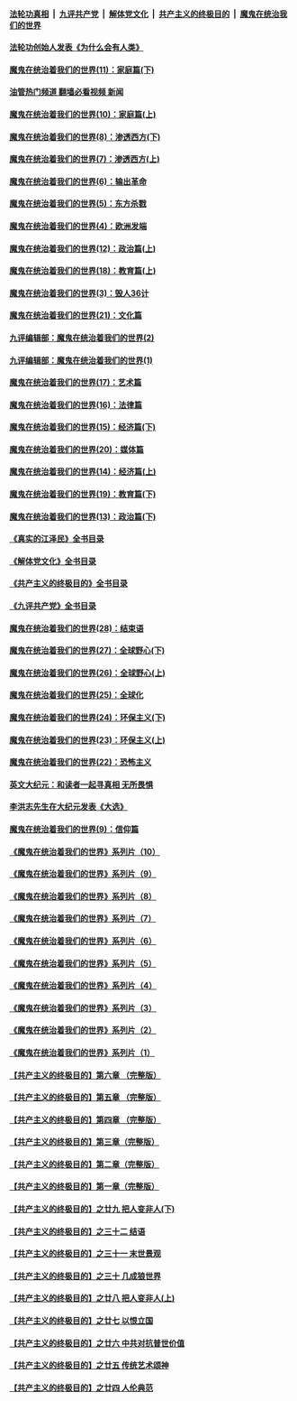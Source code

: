 ####  [法轮功真相](../../../../basic/blob/master/README.md?t=04050811) &nbsp;|&nbsp; [九评共产党](../../../../9ping.md/blob/master/README.md?t=04050811) &nbsp;|&nbsp; [解体党文化](../../../../jtdwh.md/blob/master/README.md?t=04050811)  &nbsp;|&nbsp; [共产主义的终极目的](../../../../gczydzjmd.md/blob/master/README.md?t=04050811) &nbsp;|&nbsp; [魔鬼在统治我们的世界](../../../../mgztzwmdsj.md/blob/master/README.md?t=04050811) 

#### [法轮功创始人发表《为什么会有人类》](../pages/nsc422/n13912117.md?t=04050811) 

#### [魔鬼在统治着我们的世界(11)：家庭篇(下)](../pages/nsc422/n10440961.md?t=04050811) 

#### [油管热门频道 翻墙必看视频 新闻](http://129.146.143.75:81/youtube.html?04050811)

#### [魔鬼在统治着我们的世界(10)：家庭篇(上)](../pages/nsc422/n10435448.md?t=04050811) 

#### [魔鬼在统治着我们的世界(8)：渗透西方(下)](../pages/nsc422/n10429603.md?t=04050811) 

#### [魔鬼在统治着我们的世界(7)：渗透西方(上)](../pages/nsc422/n10426013.md?t=04050811) 

#### [魔鬼在统治着我们的世界(6)：输出革命](../pages/nsc422/n10421536.md?t=04050811) 

#### [魔鬼在统治着我们的世界(5)：东方杀戮](../pages/nsc422/n10417707.md?t=04050811) 

#### [魔鬼在统治着我们的世界(4)：欧洲发端](../pages/nsc422/n10414890.md?t=04050811) 

#### [魔鬼在统治着我们的世界(12)：政治篇(上)](../pages/nsc422/n10444576.md?t=04050811) 

#### [魔鬼在统治着我们的世界(18)：教育篇(上)](../pages/nsc422/n10526970.md?t=04050811) 

#### [魔鬼在统治着我们的世界(3)：毁人36计](../pages/nsc422/n10411583.md?t=04050811) 

#### [魔鬼在统治着我们的世界(21)：文化篇](../pages/nsc422/n10597706.md?t=04050811) 

#### [九评编辑部：魔鬼在统治着我们的世界(2)](../pages/nsc422/n10410036.md?t=04050811) 

#### [九评编辑部：魔鬼在统治着我们的世界(1)](../pages/nsc422/n10406825.md?t=04050811) 

#### [魔鬼在统治着我们的世界(17)：艺术篇](../pages/nsc422/n10499093.md?t=04050811) 

#### [魔鬼在统治着我们的世界(16)：法律篇](../pages/nsc422/n10485969.md?t=04050811) 

#### [魔鬼在统治着我们的世界(15)：经济篇(下)](../pages/nsc422/n10469975.md?t=04050811) 

#### [魔鬼在统治着我们的世界(20)：媒体篇](../pages/nsc422/n10586579.md?t=04050811) 

#### [魔鬼在统治着我们的世界(14)：经济篇(上)](../pages/nsc422/n10457370.md?t=04050811) 

#### [魔鬼在统治着我们的世界(19)：教育篇(下)](../pages/nsc422/n10564808.md?t=04050811) 

#### [魔鬼在统治着我们的世界(13)：政治篇(下)](../pages/nsc422/n10448270.md?t=04050811) 

#### [《真实的江泽民》全书目录](../pages/nsc422/n13721399.md?t=04050811) 

#### [《解体党文化》全书目录](../pages/nsc422/n13721157.md?t=04050811) 

#### [《共产主义的终极目的》全书目录](../pages/nsc422/n13721048.md?t=04050811) 

#### [《九评共产党》全书目录](../pages/nsc422/n13708085.md?t=04050811) 

#### [魔鬼在统治着我们的世界(28)：结束语](../pages/nsc422/n10936246.md?t=04050811) 

#### [魔鬼在统治着我们的世界(27)：全球野心(下)](../pages/nsc422/n10928319.md?t=04050811) 

#### [魔鬼在统治着我们的世界(26)：全球野心(上)](../pages/nsc422/n10900318.md?t=04050811) 

#### [魔鬼在统治着我们的世界(25)：全球化](../pages/nsc422/n10788205.md?t=04050811) 

#### [魔鬼在统治着我们的世界(24)：环保主义(下)](../pages/nsc422/n10695307.md?t=04050811) 

#### [魔鬼在统治着我们的世界(23)：环保主义(上)](../pages/nsc422/n10688613.md?t=04050811) 

#### [魔鬼在统治着我们的世界(22)：恐怖主义](../pages/nsc422/n10614727.md?t=04050811) 

#### [英文大纪元：和读者一起寻真相 无所畏惧](../pages/nsc422/n12542027.md?t=04050811) 

#### [李洪志先生在大纪元发表《大选》](../pages/nsc422/n12534746.md?t=04050811) 

#### [魔鬼在统治着我们的世界(9)：信仰篇](../pages/nsc422/n10432159.md?t=04050811) 

#### [《魔鬼在统治着我们的世界》系列片（10）](../pages/nsc422/n12292670.md?t=04050811) 

#### [《魔鬼在统治着我们的世界》系列片（9）](../pages/nsc422/n12290859.md?t=04050811) 

#### [《魔鬼在统治着我们的世界》系列片（8）](../pages/nsc422/n12287445.md?t=04050811) 

#### [《魔鬼在统治着我们的世界》系列片（7）](../pages/nsc422/n12283425.md?t=04050811) 

#### [《魔鬼在统治着我们的世界》系列片（6）](../pages/nsc422/n12282314.md?t=04050811) 

#### [《魔鬼在统治着我们的世界》系列片（5）](../pages/nsc422/n12281419.md?t=04050811) 

#### [《魔鬼在统治着我们的世界》系列片（4）](../pages/nsc422/n12274024.md?t=04050811) 

#### [《魔鬼在统治着我们的世界》系列片（3）](../pages/nsc422/n12271322.md?t=04050811) 

#### [《魔鬼在统治着我们的世界》系列片（2）](../pages/nsc422/n12269049.md?t=04050811) 

#### [《魔鬼在统治着我们的世界》系列片（1）](../pages/nsc422/n12267575.md?t=04050811) 

#### [【共产主义的终极目的】第六章 （完整版）](../pages/nsc422/n11428913.md?t=04050811) 

#### [【共产主义的终极目的】第五章 （完整版）](../pages/nsc422/n11428912.md?t=04050811) 

#### [【共产主义的终极目的】第四章 （完整版）](../pages/nsc422/n11428907.md?t=04050811) 

#### [【共产主义的终极目的】第三章（完整版）](../pages/nsc422/n11428848.md?t=04050811) 

#### [【共产主义的终极目的】第二章（完整版）](../pages/nsc422/n11428831.md?t=04050811) 

#### [【共产主义的终极目的】第一章（完整版）](../pages/nsc422/n11417651.md?t=04050811) 

#### [【共产主义的终极目的】之廿九 把人变非人(下)](../pages/nsc422/n11344140.md?t=04050811) 

#### [【共产主义的终极目的】之三十二 结语](../pages/nsc422/n11360535.md?t=04050811) 

#### [【共产主义的终极目的】之三十一 末世景观](../pages/nsc422/n11351129.md?t=04050811) 

#### [【共产主义的终极目的】之三十 几成狼世界](../pages/nsc422/n11348280.md?t=04050811) 

#### [【共产主义的终极目的】之廿八 把人变非人(上)](../pages/nsc422/n11340492.md?t=04050811) 

#### [【共产主义的终极目的】之廿七 以恨立国](../pages/nsc422/n11336944.md?t=04050811) 

#### [【共产主义的终极目的】之廿六 中共对抗普世价值](../pages/nsc422/n11324785.md?t=04050811) 

#### [【共产主义的终极目的】之廿五 传统艺术颂神](../pages/nsc422/n11296396.md?t=04050811) 

#### [【共产主义的终极目的】之廿四 人伦典范](../pages/nsc422/n11296397.md?t=04050811) 

<img src='http://gfw-breaker.win/goodnews/indexes/nsc422.md' width='0px' height='0px'/>
